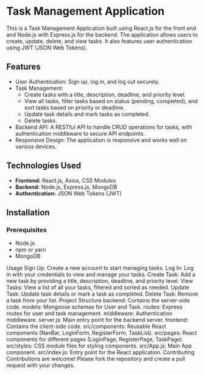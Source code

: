 # Task Management Application

This is a Task Management Application built using React.js for the front end and Node.js with Express.js for the backend. The application allows users to create, update, delete, and view tasks. It also features user authentication using JWT (JSON Web Tokens).

## Features

- User Authentication: Sign up, log in, and log out securely.
- Task Management:
  - Create tasks with a title, description, deadline, and priority level.
  - View all tasks, filter tasks based on status (pending, completed), and sort tasks based on priority or deadline.
  - Update task details and mark tasks as completed.
  - Delete tasks.
- Backend API: A RESTful API to handle CRUD operations for tasks, with authentication middleware to secure API endpoints.
- Responsive Design: The application is responsive and works well on various devices.

## Technologies Used

- **Frontend:** React.js, Axios, CSS Modules
- **Backend:** Node.js, Express.js, MongoDB
- **Authentication:** JSON Web Tokens (JWT)

## Installation

### Prerequisites

- Node.js
- npm or yarn
- MongoDB

Usage
Sign Up: Create a new account to start managing tasks.
Log In: Log in with your credentials to view and manage your tasks.
Create Task: Add a new task by providing a title, description, deadline, and priority level.
View Tasks: View a list of all your tasks, filtered and sorted as needed.
Update Task: Update task details or mark a task as completed.
Delete Task: Remove a task from your list.
Project Structure
backend: Contains the server-side code.
models: Mongoose schemas for User and Task.
routes: Express routes for user and task management.
middleware: Authentication middleware.
server.js: Main entry point for the backend server.
frontend: Contains the client-side code.
src/components: Reusable React components (NavBar, LoginForm, RegisterForm, TaskList).
src/pages: React components for different pages (LoginPage, RegisterPage, TaskPage).
src/styles: CSS module files for styling components.
src/App.js: Main App component.
src/index.js: Entry point for the React application.
Contributing
Contributions are welcome! Please fork the repository and create a pull request with your changes.
